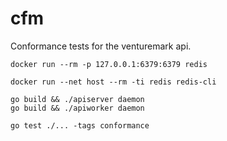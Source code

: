 # cfm

Conformance tests for the venturemark api.



```
docker run --rm -p 127.0.0.1:6379:6379 redis
```

```
docker run --net host --rm -ti redis redis-cli
```

```
go build && ./apiserver daemon
go build && ./apiworker daemon
```

```
go test ./... -tags conformance
```
